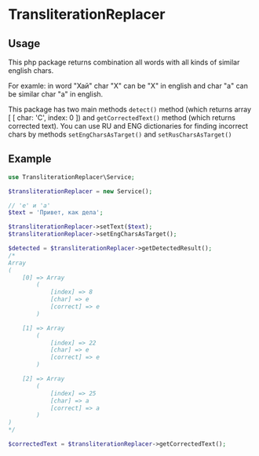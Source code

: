 # TransliterationReplacer
## Usage
This php package returns combination all words with all kinds of similar english chars.

For examle: in word "Хай" char "Х" can be "X" in english and char "а" can be similar char "a" in english.

This package has two main methods `detect()` method (which returns array [ [ char: 'С', index: 0  ]) and `getCorrectedText()` method (which returns corrected text). You can use RU and ENG dictionaries for finding incorrect chars by methods `setEngCharsAsTarget()` and `setRusCharsAsTarget()`

## Example

```php
use TransliterationReplacer\Service;

$transliterationReplacer = new Service();

// 'e' и 'a'
$text = 'Привeт, как дeлa';

$transliterationReplacer->setText($text);
$transliterationReplacer->setEngCharsAsTarget();

$detected = $transliterationReplacer->getDetectedResult();
/*
Array
(
    [0] => Array
        (
            [index] => 8
            [char] => e
            [correct] => е
        )

    [1] => Array
        (
            [index] => 22
            [char] => e
            [correct] => е
        )

    [2] => Array
        (
            [index] => 25
            [char] => a
            [correct] => а
        )
)
*/

$correctedText = $transliterationReplacer->getCorrectedText();
```